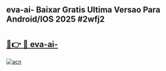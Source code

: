 ## eva-ai- Baixar Gratis Ultima Versao Para Android/IOS 2025 #2wfj2

# <h2><a href="https://ainizakaria.my?title=eva-ai-&ref=20M">🔗👉 🔴 eva-ai-</a></h2>

[![acn](https://github.com/user-attachments/assets/0f9c940e-d8b0-45ae-aac7-cd30a18b3e1c)](https://ainizakaria.my?title=eva-ai-&ref=20M)

